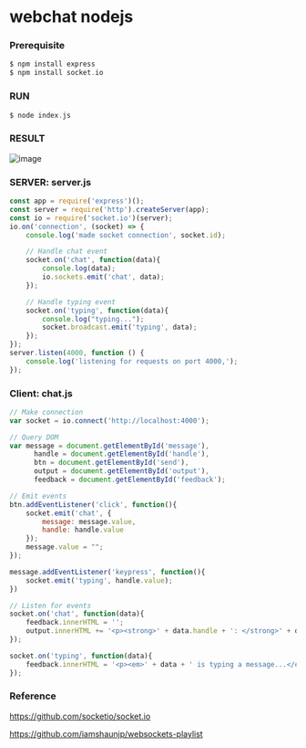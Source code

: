 # webchat nodejs

### Prerequisite 
```c
$ npm install express
$ npm install socket.io
```

### RUN
```c
$ node index.js
```

### RESULT
![image](https://user-images.githubusercontent.com/52392004/82226152-19af0780-9961-11ea-9f57-5feb9cd748a7.png)

### SERVER: server.js
```js
const app = require('express')();
const server = require('http').createServer(app);
const io = require('socket.io')(server);
io.on('connection', (socket) => { 
    console.log('made socket connection', socket.id);

    // Handle chat event
    socket.on('chat', function(data){
        console.log(data);
        io.sockets.emit('chat', data);
    });

    // Handle typing event
    socket.on('typing', function(data){
        console.log("typing...");
        socket.broadcast.emit('typing', data);
    });
});
server.listen(4000, function () {
    console.log('listening for requests on port 4000,');
});

```

### Client: chat.js
```js
// Make connection
var socket = io.connect('http://localhost:4000');

// Query DOM
var message = document.getElementById('message'),
      handle = document.getElementById('handle'),
      btn = document.getElementById('send'),
      output = document.getElementById('output'),
      feedback = document.getElementById('feedback');

// Emit events
btn.addEventListener('click', function(){
    socket.emit('chat', {
        message: message.value,
        handle: handle.value
    });
    message.value = "";
});

message.addEventListener('keypress', function(){
    socket.emit('typing', handle.value);
})

// Listen for events
socket.on('chat', function(data){
    feedback.innerHTML = '';
    output.innerHTML += '<p><strong>' + data.handle + ': </strong>' + data.message + '</p>';
});

socket.on('typing', function(data){
    feedback.innerHTML = '<p><em>' + data + ' is typing a message...</em></p>';
});
```


### Reference
https://github.com/socketio/socket.io

https://github.com/iamshaunjp/websockets-playlist
